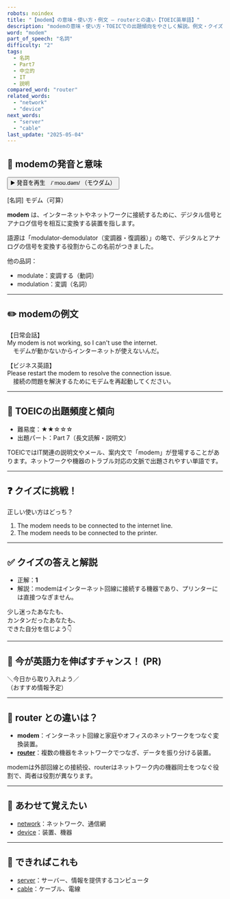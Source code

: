 ```yaml
---
robots: noindex
title: "【modem】の意味・使い方・例文 ― routerとの違い【TOEIC英単語】"
description: "modemの意味・使い方・TOEICでの出題傾向をやさしく解説。例文・クイズ付きでrouterとの違いもわかりやすく学べます。"
word: "modem"
part_of_speech: "名詞"
difficulty: "2"
tags:
  - 名詞
  - Part7
  - 中立的
  - IT
  - 説明
compared_word: "router"
related_words:
  - "network"
  - "device"
next_words:
  - "server"
  - "cable"
last_update: "2025-05-04"
---
```


## 🔰 modemの発音と意味

<button class="play-audio" onclick="playTTS('modem')">
  <span class="play-audio-main">
    ▶️ 発音を再生　/ˈmoʊ.dəm/
  </span>
  <span class="play-audio-sub">
    （モウダム）
  </span>
</button>

[名詞] モデム（可算）

**modem** は、インターネットやネットワークに接続するために、デジタル信号とアナログ信号を相互に変換する装置を指します。

語源は「modulator-demodulator（変調器・復調器）」の略で、デジタルとアナログの信号を変換する役割からこの名前がつきました。

他の品詞：  
- modulate：変調する（動詞）
- modulation：変調（名詞）

---

## ✏️ modemの例文

【日常会話】  
My modem is not working, so I can't use the internet.  
　モデムが動かないからインターネットが使えないんだ。

【ビジネス英語】  
Please restart the modem to resolve the connection issue.  
　接続の問題を解決するためにモデムを再起動してください。

---

## 🎯 TOEICの出題頻度と傾向

- 難易度：★★☆☆☆
- 出題パート：Part 7（長文読解・説明文）

TOEICではIT関連の説明文やメール、案内文で「modem」が登場することがあります。ネットワークや機器のトラブル対応の文脈で出題されやすい単語です。

---

## ❓ クイズに挑戦！

正しい使い方はどっち？

1. The modem needs to be connected to the internet line.  
2. The modem needs to be connected to the printer.

---

## ✅ クイズの答えと解説

- 正解：**1**
- 解説：modemはインターネット回線に接続する機器であり、プリンターには直接つなぎません。

少し迷ったあなたも、  
カンタンだったあなたも、  
できた自分を信じよう👇️

---

## 🚀 今が英語力を伸ばすチャンス！ (PR)

<div class="info-center">
＼今日から取り入れよう／<br>  
（おすすめ情報予定）
</div>

---

## 🤔  router との違いは？

- **modem**：インターネット回線と家庭やオフィスのネットワークをつなぐ変換装置。
- **[router](/word/router/)**：複数の機器をネットワークでつなぎ、データを振り分ける装置。

modemは外部回線との接続役、routerはネットワーク内の機器同士をつなぐ役割で、両者は役割が異なります。

---

## 🧩 あわせて覚えたい

- [network](/word/network/)：ネットワーク、通信網
- [device](/word/device/)：装置、機器

---

## 📖 できればこれも

- [server](/word/server/)：サーバー、情報を提供するコンピュータ
- [cable](/word/cable/)：ケーブル、電線

<!-- cvid: aid49_bid21 -->
